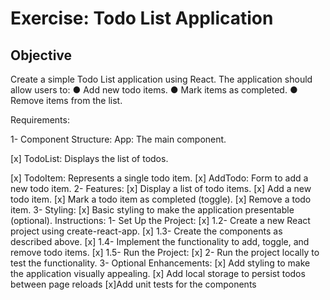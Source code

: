 # Exercise: Todo List Application
## Objective

Create a simple Todo List application using React. The application should allow users to:
● Add new todo items.
● Mark items as completed.
● Remove items from the list.

Requirements:

1- Component Structure:
App: The main component.

[x] TodoList: Displays the list of todos.

[x] TodoItem: Represents a single todo item.
[x] AddTodo: Form to add a new todo item.
2- Features:
[x] Display a list of todo items.
[x] Add a new todo item.
[x] Mark a todo item as completed (toggle).
[x] Remove a todo item.
3- Styling:
[x] Basic styling to make the application presentable (optional).
Instructions:
1- Set Up the Project:
[x] 1.2- Create a new React project using create-react-app.
[x] 1.3- Create the components as described above.
[x] 1.4- Implement the functionality to add, toggle, and remove todo items.
[x] 1.5- Run the Project:
[x] 2- Run the project locally to test the functionality.
3- Optional Enhancements:
[x] Add styling to make the application visually appealing.
[x] Add local storage to persist todos between page reloads
[x]Add unit tests for the components
